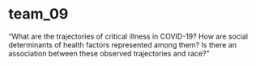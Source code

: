# team_09
“What are the trajectories of critical illness in COVID-19? 
How are social determinants of health factors represented among them? 
Is there an association between these observed trajectories and race?” 
